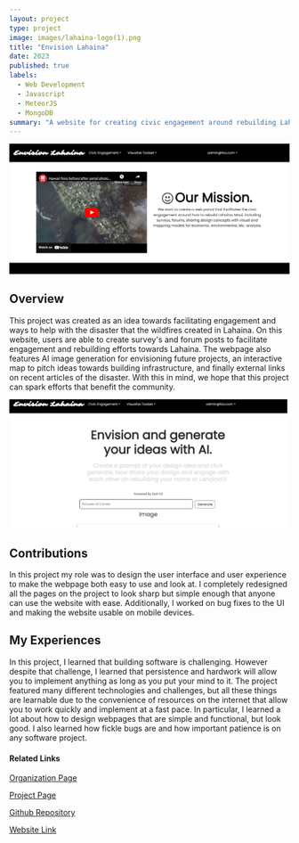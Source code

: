 ```yaml
---
layout: project
type: project
image: images/lahaina-logo(1).png
title: "Envision Lahaina"
date: 2023
published: true
labels:
  - Web Development
  - Javascript
  - MeteorJS
  - MongoDB
summary: "A website for creating civic engagement around rebuilding Lahaina."
---
```


<img width="700px" class="img-fluid" src="../images/envision-lahaina-page.png">

## Overview

This project was created as an idea towards facilitating engagement and ways to help with the disaster that the wildfires created in Lahaina. On this website, users are able to create survey's and forum posts to facilitate engagement and rebuilding efforts towards Lahaina. The webpage also features AI image generation for envisioning future projects, an interactive map to pitch ideas towards building infrastructure, and finally external links on recent articles of the disaster. With this in mind, we hope that this project can spark efforts that benefit the community.

<img width="500px" class="img-fluid" src="../images/generative-ai.png">

## Contributions

In this project my role was to design the user interface and user experience to make the webpage both easy to use and look at. I completely redesigned all the pages on the project to look sharp but simple enough that anyone can use the website with ease. Additionally, I worked on bug fixes to the UI and making the website usable on mobile devices.

## My Experiences

In this project, I learned that building software is challenging. However despite that challenge, I learned that persistence and hardwork will allow you to implement anything as long as you put your mind to it. The project featured many different technologies and challenges, but all these things are learnable due to the convenience of resources on the internet that allow you to work quickly and implement at a fast pace. In particular, I learned a lot about how to design webpages that are simple and functional, but look good. I also learned how fickle bugs are and how important patience is on any software project.

#### Related Links

<a href="https://github.com/envision-lahaina/">Organization Page</a>

<a href="https://envision-lahaina.github.io/envision-lahaina-/">Project Page</a>

<a href="https://github.com/envision-lahaina/envision-lahaina-app/">Github Repository </a>

<a href="https://envisionlahaina.com/">Website Link </a>
